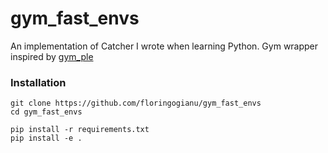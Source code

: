 # gym_fast_envs
An implementation of Catcher I wrote when learning Python. Gym wrapper inspired by [gym_ple](https://github.com/lusob/gym-ple/tree/master/gym_ple)

### Installation
```
git clone https://github.com/floringogianu/gym_fast_envs
cd gym_fast_envs

pip install -r requirements.txt
pip install -e .
```

